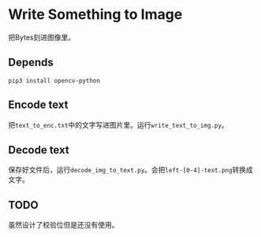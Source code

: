 # Write Something to Image
把Bytes刻进图像里。

## Depends
```
pip3 install opencv-python
```

## Encode text
把`text_to_enc.txt`中的文字写进图片里。运行`write_text_to_img.py`。

## Decode text
保存好文件后，运行`decode_img_to_text.py`。会把`left-[0-4]-text.png`转换成文字。

## TODO
虽然设计了校验位但是还没有使用。

